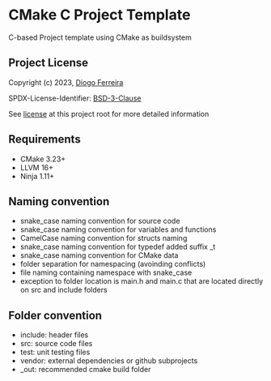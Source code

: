 # CMake C Project Template
C-based Project template using CMake as buildsystem

## Project License
Copyright (c) 2023, [Diogo Ferreira](https://github.com/diogoefl)

SPDX-License-Identifier: [BSD-3-Clause](https://spdx.org/licenses/BSD-3-Clause.html)

See [license](./LICENSE) at this project root for more detailed information

## Requirements

- CMake 3.23+
- LLVM 16+
- Ninja 1.11+

## Naming convention

- snake_case naming convention for source code
- snake_case naming convention for variables and functions
- CamelCase naming convention for structs naming
- snake_case naming convention for typedef added suffix _t
- snake_case naming convention for CMake data
- folder separation for namespacing (avoinding conflicts)
- file naming containing namespace with snake_case
- exception to folder location is main.h and main.c that are located directly on src and include folders


## Folder convention

- include: header files
- src: source code files
- test: unit testing files
- vendor: external dependencies or github subprojects
- _out: recommended cmake build folder
